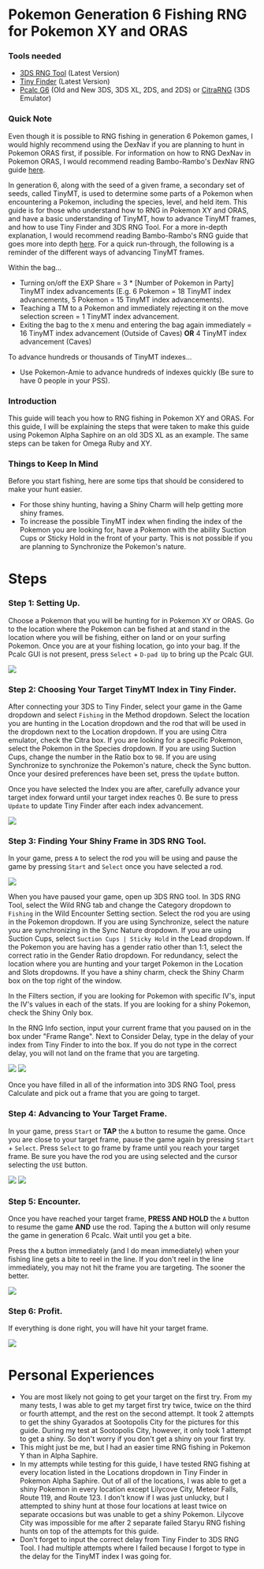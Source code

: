 # Pokemon Generation 6 Fishing RNG for Pokemon XY and ORAS

### Tools needed
* [3DS RNG Tool](https://ci.appveyor.com/project/Bambo-Rambo/3dsrngtool/build/artifacts) (Latest Version)
* [Tiny Finder](https://ci.appveyor.com/project/Bambo-Rambo/tinyfinder/build/artifacts) (Latest Version)
* [Pcalc G6](https://gbatemp.net/threads/pokecalcntr-for-gen-6-the-rng-tool-suite-for-the-3ds.473221/) (Old and New 3DS, 3DS XL, 2DS, and 2DS) or [CitraRNG](https://github.com/Admiral-Fish/CitraRNG/releases) (3DS Emulator)

### Quick Note

Even though it is possible to RNG fishing in generation 6 Pokemon games, I would highly recommend using the DexNav if you are planning to hunt in Pokemon ORAS first, if possible. For information on how to RNG DexNav in Pokemon ORAS, I would recommend reading Bambo-Rambo's DexNav RNG guide [here](https://github.com/Bambo-Rambo/RNG-Guides/blob/main/DexNavRNG.md#dexnav-rng-abuse-guide).

In generation 6, along with the seed of a given frame, a secondary set of seeds, called TinyMT, is used to determine some parts of a Pokemon when encountering a Pokemon, including the species, level, and held item. This guide is for those who understand how to RNG in Pokemon XY and ORAS, and have a basic understanding of TinyMT, how to advance TinyMT frames, and how to use Tiny Finder and 3DS RNG Tool. For a more in-depth explanation, I would recommend reading Bambo-Rambo's RNG guide that goes more into depth [here](https://github.com/Bambo-Rambo/RNG-Guides/blob/main/NormalWild-FS-RNG.md).  For a quick run-through, the following is a reminder of the different ways of advancing TinyMT frames.

Within the bag...
* Turning on/off the EXP Share = 3 * [Number of Pokemon in Party] TinyMT index advancements (E.g. 6 Pokemon = 18 TinyMT index advancements, 5 Pokemon = 15 TinyMT index advancements).
* Teaching a TM to a Pokemon and immediately rejecting it on the move selection screen = 1 TinyMT index advancement.
* Exiting the bag to the `X` menu and entering the bag again immediately = 16 TinyMT index advancement (Outside of Caves) **OR** 4 TinyMT index advancement (Caves)

To advance hundreds or thousands of TinyMT indexes...
* Use Pokemon-Amie to advance hundreds of indexes quickly (Be sure to have 0 people in your PSS).

### Introduction

This guide will teach you how to RNG fishing in Pokemon XY and ORAS. For this guide, I will be explaining the steps that were taken to make this guide using Pokemon Alpha Saphire on an old 3DS XL as an example. The same steps can be taken for Omega Ruby and XY.

### Things to Keep In Mind

Before you start fishing, here are some tips that should be considered to make your hunt easier.
* For those shiny hunting, having a Shiny Charm will help getting more shiny frames.
* To increase the possible TinyMT index when finding the index of the Pokemon you are looking for, have a Pokemon with the ability Suction Cups or Sticky Hold in the front of your party. This is not possible if you are planning to Synchronize the Pokemon's nature.
# Steps
### Step 1: Setting Up.

Choose a Pokemon that you will be hunting for in Pokemon XY or ORAS. Go to the location where the Pokemon can be fished at and stand in the location where you will be fishing, either on land or on your surfing Pokemon. Once you are at your fishing location, go into your bag. If the Pcalc GUI is not present, press `Select` + `D-pad Up` to bring up the Pcalc GUI.

![](https://github.com/chienm/PKMN-RNG-Guide/blob/main/Images/Images/4a.jpg)

### Step 2: Choosing Your Target TinyMT Index in Tiny Finder.

After connecting your 3DS to Tiny Finder, select your game in the Game dropdown and select `Fishing` in the Method dropdown. Select the location you are hunting in the Location dropdown and the rod that will be used in the dropdown next to the Location dropdown. If you are using Citra emulator, check the Citra box. If you are looking for a specific Pokemon, select the Pokemon in the Species dropdown. If you are using Suction Cups, change the number in the Ratio box to `98`. If you are using Synchronize to synchronize the Pokemon's nature, check the Sync button. Once your desired preferences have been set, press the `Update` button.

Once you have selected the Index you are after, carefully advance your target index forward until your target index reaches 0. Be sure to press `Update` to update Tiny Finder after each index advancement.

![](https://github.com/chienm/PKMN-RNG-Guide/blob/main/Images/Images/1.png)

### Step 3: Finding Your Shiny Frame in 3DS RNG Tool.

In your game, press `A` to select the rod you will be using and pause the game by pressing `Start` and `Select` once you have selected a rod.

![](https://github.com/chienm/PKMN-RNG-Guide/blob/main/Images/Images/4.jpg)

When you have paused your game, open up 3DS RNG tool. In 3DS RNG Tool, select the Wild RNG tab and change the Category dropdown to `Fishing` in the Wild Encounter Setting section. Select the rod you are using in the Pokemon dropdown. If you are using Synchronize, select the nature you are synchronizing in the Sync Nature dropdown. If you are using Suction Cups, select `Suction Cups | Sticky Hold` in the Lead dropdown. If the Pokemon you are having has a gender ratio other than 1:1, select the correct ratio in the Gender Ratio dropdown. For redundancy, select the location where you are hunting and your target Pokemon in the Location and Slots dropdowns. If you have a shiny charm, check the Shiny Charm box on the top right of the window.

In the Filters section, if you are looking for Pokemon with specific IV's, input the IV's values in each of the stats. If you are looking for a shiny Pokemon, check the Shiny Only box.

In the RNG Info section, input your current frame that you paused on in the box under "Frame Range". Next to Consider Delay, type in the delay of your index from Tiny Finder to into the box. If you do not type in the correct delay, you will not land on the frame that you are targeting.

![](https://github.com/chienm/PKMN-RNG-Guide/blob/main/Images/Images/2.png)
![](https://github.com/chienm/PKMN-RNG-Guide/blob/main/Images/Images/3.png)

Once you have filled in all of the information into 3DS RNG Tool, press Calculate and pick out a frame that you are going to target.

### Step 4: Advancing to Your Target Frame.

In your game, press `Start` or **TAP** the `A` button to resume the game. Once you are close to your target frame, pause the game again by pressing `Start` + `Select`. Press `Select` to go frame by frame until you reach your target frame. Be sure you have the rod you are using selected and the cursor selecting the `USE` button.

![](https://github.com/chienm/PKMN-RNG-Guide/blob/main/Images/Images/5.png)
![](https://github.com/chienm/PKMN-RNG-Guide/blob/main/Images/Images/4b.jpg)

### Step 5: Encounter.

Once you have reached your target frame, **PRESS AND HOLD** the `A` button to resume the game **AND** use the rod. Taping the `A` button will only resume the game in generation 6 Pcalc. Wait until you get a bite.

Press the `A` button immediately (and I do mean immediately) when your fishing line gets a bite to reel in the line. If you don't reel in the line immediately, you may not hit the frame you are targeting. The sooner the better.

![](https://github.com/chienm/PKMN-RNG-Guide/blob/main/Images/Images/6.png)

### Step 6: Profit.

If everything is done right, you will have hit your target frame.

![](https://github.com/chienm/PKMN-RNG-Guide/blob/main/Images/Images/7.png)

# Personal Experiences

* You are most likely not going to get your target on the first try. From my many tests, I was able to get my target first try twice, twice on the third or fourth attempt, and the rest on the second attempt. It took 2 attempts to get the shiny Gyarados at Sootopolis City for the pictures for this guide. During my test at Sootopolis City, however, it only took 1 attempt to get a shiny. So don't worry if you don't get a shiny on your first try.
* This might just be me, but I had an easier time RNG fishing in Pokemon Y than in Alpha Saphire.
* In my attempts while testing for this guide, I have tested RNG fishing at every location listed in the Locations dropdown in Tiny Finder in Pokemon Alpha Saphire. Out of all of the locations, I was able to get a shiny Pokemon in every location except Lilycove City, Meteor Falls, Route 119, and Route 123. I don't know if I was just unlucky, but I attempted to shiny hunt at those four locations at least twice on separate occasions but was unable to get a shiny Pokemon. Lilycove City was impossible for me after 2 separate failed Staryu RNG fishing hunts on top of the attempts for this guide.
* Don't forget to input the correct delay from Tiny Finder to 3DS RNG Tool. I had multiple attempts where I failed because I forgot to type in the delay for the TinyMT index I was going for.
